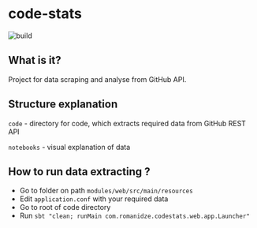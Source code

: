 # code-stats
![build](https://github.com/roomanidzee/code-stats/workflows/build/badge.svg?branch=master)

## What is it?
Project for data scraping and analyse from GitHub API.

## Structure explanation

```code``` - directory for code, which extracts required data from GitHub REST API

```notebooks``` - visual explanation of data

## How to run data extracting ?

 * Go to folder on path ```modules/web/src/main/resources```
 * Edit ```application.conf``` with your required data
 * Go to root of code directory
 * Run ```sbt "clean; runMain com.romanidze.codestats.web.app.Launcher"``` 

